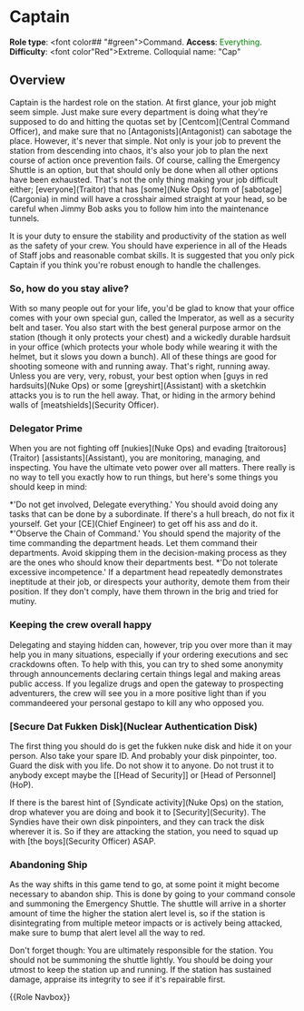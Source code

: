 # Captain
**Role type**: <font color## "#green">Command</font>. **Access**: <font color="green">Everything</font>. **Difficulty**: <font color"Red">Extreme</font>. Colloquial name: "Cap"


## Overview


Captain is the hardest role on the station. At first glance, your job might seem simple. Just make sure every department is doing what they're supposed to do and hitting the quotas set by \[Centcom](Central Command Officer), and make sure that no \[Antagonists](Antagonist) can sabotage the place. However, it's never that simple. Not only is your job to prevent the station from descending into chaos, it's also your job to plan the next course of action once prevention fails. Of course, calling the Emergency Shuttle is an option, but that should only be done when all other options have been exhausted. That's not the only thing making your job difficult either; \[everyone](Traitor) that has \[some](Nuke Ops) form of \[sabotage](Cargonia) in mind will have a crosshair aimed straight at your head, so be careful when Jimmy Bob asks you to follow him into the maintenance tunnels.

It is your duty to ensure the stability and productivity of the station as well as the safety of your crew. You should have experience in all of the Heads of Staff jobs and reasonable combat skills. It is suggested that you only pick Captain if you think you're robust enough to handle the challenges.
### So, how do you stay alive?


With so many people out for your life, you'd be glad to know that your office comes with your own special gun, called the Imperator, as well as a security belt and taser. You also start with the best general purpose armor on the station (though it only protects your chest) and a wickedly durable hardsuit in your office (which protects your whole body while wearing it with the helmet, but it slows you down a bunch). All of these things are good for shooting someone with and running away. That's right, running away. Unless you are very, very, robust, your best option when \[guys in red hardsuits](Nuke Ops) or some \[greyshirt](Assistant) with a sketchkin attacks you is to run the hell away. That, or hiding in the armory behind walls of \[meatshields](Security Officer).


### Delegator Prime


When you are not fighting off \[nukies](Nuke Ops) and evading \[traitorous](Traitor) \[assistants](Assistant), you are monitoring, managing, and inspecting. You have the ultimate veto power over all matters. There really is no way to tell you exactly how to run things, but here's some things you should keep in mind:

*'Do not get involved, Delegate everything.' You should avoid doing any tasks that can be done by a subordinate. If there's a hull breach, do not fix it yourself. Get your \[CE](Chief Engineer) to get off his ass and do it.
*'Observe the Chain of Command.' You should spend the majority of the time commanding the department heads. Let them command their departments. Avoid skipping them in the decision-making process as they are the ones who should know their departments best.
*'Do not tolerate excessive incompetence.' If a department head repeatedly demonstrates ineptitude at their job, or direspects your authority, demote them from their position. If they don't comply, have them thrown in the brig and tried for mutiny.


### Keeping the crew overall happy

Delegating and staying hidden can, however, trip you over more than it may help you in many situations, especially if your ordering executions and sec crackdowns often. To help with this, you can try to shed some anonymity through announcements declaring certain things legal and making areas public access. If you legalize drugs and open the gateway to prospecting adventurers, the crew will see you in a more positive light than if you commandeered your personal gestapo to kill any who opposed you.


### \[Secure Dat Fukken Disk](Nuclear Authentication Disk)


The first thing you should do is get the fukken nuke disk and hide it on your person. Also take your spare ID. And probably your disk pinpointer, too. Guard the disk with you life. Do not show it to anyone. Do not trust it to anybody except maybe the [[Head of Security]] or \[Head of Personnel](HoP).

If there is the barest hint of \[Syndicate activity](Nuke Ops) on the station, drop whatever you are doing and book it to \[Security](Security). The Syndies have their own disk pinpointers, and they can track the disk wherever it is. So if they are attacking the station, you need to squad up with \[the boys](Security Officer) ASAP.


### Abandoning Ship


As the way shifts in this game tend to go, at some point it might become necessary to abandon ship. This is done by going to your command console and summoning the Emergency Shuttle. The shuttle will arrive in a shorter amount of time the higher the station alert level is, so if the station is disintegrating from multiple meteor impacts or is actively being attacked, make sure to bump that alert level all the way to red.

Don't forget though: You are ultimately responsible for the station. You should not be summoning the shuttle lightly. You should be doing your utmost to keep the station up and running. If the station has sustained damage, appraise its integrity to see if it's repairable first.

{{Role Navbox}}